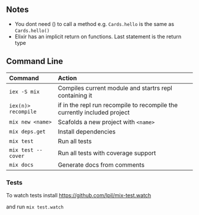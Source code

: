 ## Notes

- You dont need () to call a method e.g. `Cards.hello` is the same as `Cards.hello()`
- Elixir has an implicit return on functions. Last statement is the return type

## Command Line

| Command             | Action                                                                   |
| :------------------ | :----------------------------------------------------------------------- |
| `iex -S mix`        | Compiles current module and startrs repl containing it                   |
| `iex(n)> recompile` | if in the repl run recompile to recompile the currently included project |
| `mix new <name>`    | Scafolds a new project with `<name>`                                     |
| `mix deps.get`      | Install dependencies                                                     |
| `mix test`          | Run all tests                                                            |
| `mix test --cover`  | Run all tests with coverage support                                      |
| `mix docs`          | Generate docs from comments                                              |

### Tests

To watch tests install https://github.com/lpil/mix-test.watch

and run `mix test.watch`
